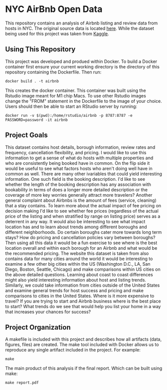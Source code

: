 # NYC AirBnb Open Data

This repository contains an analysis of Airbnb listing and review data from hosts in NYC. The original source data is located [here](http://insideairbnb.com/explore/). While the dataset being used for this project was taken from [Kaggle](https://www.kaggle.com/datasets/arianazmoudeh/airbnbopendata).

## Using This Repository

This project was developed and produed within Docker. To build a Docker container first ensure your current working directory is the directory of this repository containing the Dockerfile. Then run:

`docker build . -t airbnb`

This creates the docker container. This container was built using the Rstudio image meant for M1 chip Macs. To use other Rstudio images change the "FROM" statement in the Dockerfile to the image of your choice. Users should then be able to start an RStudio server by running:

`docker run -v $(pwd):/home/rstudio/airbnb -p 8787:8787 -e PASSWORD=password -it airbnb`

## Project Goals

This dataset contains host details, borough information, review rates and frequency, cancellation flexibility, and pricing. I would like to use this information to get a sense of what do hosts with multiple properties and who are consistently being booked have in common. On the flip side it would be useful to see what factors hosts who aren't doing well have in common as well. There are many other ivariables that could yield interesting information. One such field is the booking description. I'd like to see whether the length of the booking description has any association with bookability in terms of does a longer more detailed description or the coverage of more key worries generally attract more travelers? Another general complaint about Airbnbs is the amount of fees (service, cleaning) that a stay contains. To learn more about the actual impact of fee pricing on decision making I'd like to see whether fee prices (regardless of the actual price of the listing and when stratified by range on listing price) serves as a deterrent in any way. It would also be interesting to see what impact location has and to learn about trends among different boroughs and different neighborhoods. Do certain boroughs cater more towards long term stays? How do pricing and cancellation policies vary between boroughs? Then using all this data it would be a fun exercise to see where is the best location overall and within each borough for an Airbnb and what would be the recommended pricing. The website this dataset is taken from also contains data for many cities around the world it would be interesting to examine a few other big cities within the US (Washington D.C., LA, San Diego, Boston, Seattle, Chicago) and make comparisons within US cities on the above detailed questions. Learning about coast to coast differences might also yield interesting information about host and listing trends. Similarly, we could take information from cities outside of the United States and examine general trends for host success and pricing and make comparisons to cities in the United States. Where is it more expensive to travel? If you are trying to start and Airbnb business where is the best place to start? What trends do we see that would help you list your home in a way that increases your chances for success?

## Project Organization

A makefile is included with this project and describes how all artifacts (data, figures, files) are created. The make tool included with Docker allows us to reproduce any single artifact included in the project. For example:

`make `

The main product of this analysis if the final report. Which can be built using make:

`make report.pdf`
